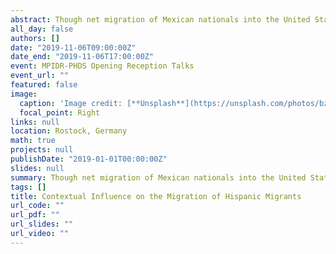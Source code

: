 ```yaml
---
abstract: Though net migration of Mexican nationals into the United States is near zero, there is a continued geographic redistribution of the population. While most theories of settlement focus on changes that alter patterns of migration across the border, this talk begins to analyze the different contextual factors that influence Mexican national migration within the United States and how this may lead to different geographic patterns of migration events. In addition, we examine how migration events differ in their demographics from previous periods as well as fracturing in the patterns of migration between Mexican nationals and US-born Hispanics.
all_day: false
authors: []
date: "2019-11-06T09:00:00Z"
date_end: "2019-11-06T17:00:00Z"
event: MPIDR-PHDS Opening Reception Talks
event_url: ""
featured: false
image:
  caption: 'Image credit: [**Unsplash**](https://unsplash.com/photos/bzdhc5b3Bxs)'
  focal_point: Right
links: null
location: Rostock, Germany
math: true
projects: null
publishDate: "2019-01-01T00:00:00Z"
slides: null
summary: Though net migration of Mexican nationals into the United States is near zero, there is a continued geographic redistribution of the population.
tags: []
title: Contextual Influence on the Migration of Hispanic Migrants
url_code: ""
url_pdf: ""
url_slides: ""
url_video: ""
---
```



